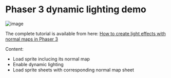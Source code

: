 Phaser 3 dynamic lighting demo
==============================

![image](https://www.codeandweb.com/blog/2018/03/01/how-to-create-light-effects-in-phaser3/_opengraph-image.png)

The complete tutorial is available from here: [How to create light effects with normal maps in Phaser 3](https://www.codeandweb.com/spriteilluminator/tutorials/how-to-create-light-effects-in-phaser3)

Content:

- Load sprite inclucing its normal map
- Enable dynamic lighting
- Load sprite sheets with corresponding normal map sheet
